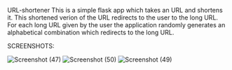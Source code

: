 URL-shortener
This is a simple flask app which takes an URL and shortens it. This shortened verion of the URL redirects to the user to the long URL.
For each long URL given by the user the application randomly generates an alphabetical combination which redirects to the long URL.

SCREENSHOTS:

![Screenshot (47)](https://user-images.githubusercontent.com/82393502/185047219-5e035f12-a120-42d5-9db3-f270c416299a.png)
![Screenshot (50)](https://user-images.githubusercontent.com/82393502/185048258-1cadc1c7-239e-43f3-8cac-2fb26d3b8c1a.png)
![Screenshot (49)](https://user-images.githubusercontent.com/82393502/185048212-0b2fa244-b111-48a9-ad23-e6108e1032ac.png)
